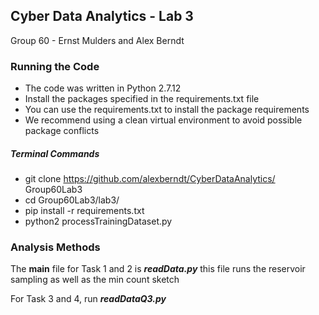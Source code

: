 ## Cyber Data Analytics - Lab 3 ##


Group 60 - Ernst Mulders and Alex Berndt

### Running the Code ###

- The code was written in Python 2.7.12
- Install the packages specified in the requirements.txt file
- You can use the requirements.txt to install the package requirements
- We recommend using a clean virtual environment to avoid possible package conflicts

##### Terminal Commands #####

- git clone https://github.com/alexberndt/CyberDataAnalytics/ Group60Lab3
- cd Group60Lab3/lab3/
- pip install -r requirements.txt
- python2 processTrainingDataset.py

### Analysis Methods ###

The **main** file for Task 1 and 2 is ***readData.py***
this file runs the reservoir sampling as well as the min count sketch

For Task 3 and 4, run ***readDataQ3.py***
